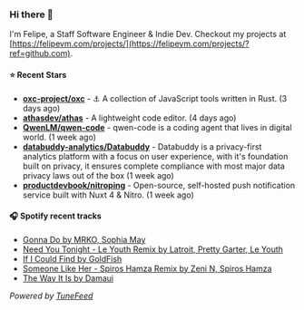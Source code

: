 ### Hi there 👋

I'm Felipe, a Staff Software Engineer & Indie Dev. Checkout my projects at [https://felipevm.com/projects/](https://felipevm.com/projects/?ref=github.com).

#### ⭐ Recent Stars
- **[oxc-project/oxc](https://github.com/oxc-project/oxc)** - ⚓ A collection of JavaScript tools written in Rust. (3 days ago)
- **[athasdev/athas](https://github.com/athasdev/athas)** - A lightweight code editor. (4 days ago)
- **[QwenLM/qwen-code](https://github.com/QwenLM/qwen-code)** - qwen-code is a coding agent that lives in digital world. (1 week ago)
- **[databuddy-analytics/Databuddy](https://github.com/databuddy-analytics/Databuddy)** - Databuddy is a privacy-first analytics platform with a focus on user experience, with it&#39;s foundation built on privacy, it ensures complete compliance with most major data privacy laws out of the box (1 week ago)
- **[productdevbook/nitroping](https://github.com/productdevbook/nitroping)** - Open-source, self-hosted push notification service built with Nuxt 4 &amp; Nitro. (1 week ago)

#### 🎧 Spotify recent tracks
- [Gonna Do by MRKO, Sophia May](https://open.spotify.com/track/0L6DKxzgsWcE9AG6iOWUug)
- [Need You Tonight - Le Youth Remix by Latroit, Pretty Garter, Le Youth](https://open.spotify.com/track/2MZZGvkgtVTnfg7UL3Kh5t)
- [If I Could Find by GoldFish](https://open.spotify.com/track/4DPaasIEdcYC6N81QIz2vZ)
- [Someone Like Her - Spiros Hamza Remix by Zeni N, Spiros Hamza](https://open.spotify.com/track/4zeK4KwvpeZC9EOZg0Xrv2)
- [The Way It Is by Damaui](https://open.spotify.com/track/5zb1yFjxq7ctq9hMhNPukr)

_Powered by [TuneFeed](https://tunefeed.app?ref=github.com)_
